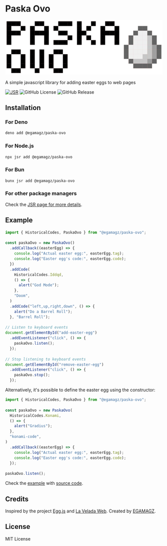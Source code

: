 # Paska Ovo

![Paska](./img/paska-logo.png)

A simple javascript library for adding easter eggs to web pages

[![JSR](https://jsr.io/badges/@egamagz/paska-ovo)](https://jsr.io/@egamagz/paska-ovo)
![GitHub License](https://img.shields.io/github/license/egamagz/paska-ovo)
![GitHub Release](https://img.shields.io/github/v/release/egamagz/paska-ovo)

## Installation

### For Deno

```bash
deno add @egamagz/paska-ovo
```

### For Node.js

```bash
npx jsr add @egamagz/paska-ovo
```

### For Bun

```bash
bunx jsr add @egamagz/paska-ovo
```

### For other package managers

Check the [JSR page for more details](https://jsr.io/@egamagz/paska-ovo).

## Example

```typescript
import { HistoricalCodes, PaskaOvo } from "@egamagz/paska-ovo";

const paskaOvo = new PaskaOvo()
  .addCallback((easterEgg) => {
    console.log("Actual easter egg:", easterEgg.tag);
    console.log("Easter egg's code:", easterEgg.code);
  })
  .addCode(
    HistoricalCodes.Iddqd,
    () => {
      alert("God Mode");
    },
    "Doom",
  )
  .addCode("left,up,right,down", () => {
    alert("Do a Barrel Roll");
  }, "Barrel Roll");

// Listen to keyboard events
document.getElementById("add-easter-egg")
  .addEventListener("click", () => {
    paskaOvo.listen();
  });

// Stop listening to keyboard events
document.getElementById("remove-easter-egg")
  .addEventListener("click", () => {
    paskaOvo.stop();
  });

```

Alternatively, it's possible to define the easter egg using the constructor:

```typescript
import { HistoricalCodes, PaskaOvo } from "@egamagz/paska-ovo";

const paskaOvo = new PaskaOvo(
  HistoricalCodes.Konami,
  () => {
    alert("Gradius");
  },
  "konami-code",
)
  .addCallback((easterEgg) => {
    console.log("Actual easter egg:", easterEgg.tag);
    console.log("Easter egg's code:", easterEgg.code);
  });

paskaOvo.listen();
```

Check the [example](https://egamagz.github.io/paska-ovo/) with [source code](https://github.com/EGAMAGZ/paska-ovo/tree/master/example).

## Credits

Inspired by the project [Egg.js](https://github.com/mikeflynn/egg.js) and [La Velada Web](https://github.com/midudev/la-velada-web-oficial). Created by [EGAMAGZ](https://github.com/EGAMAGZ).

## License

MIT License
